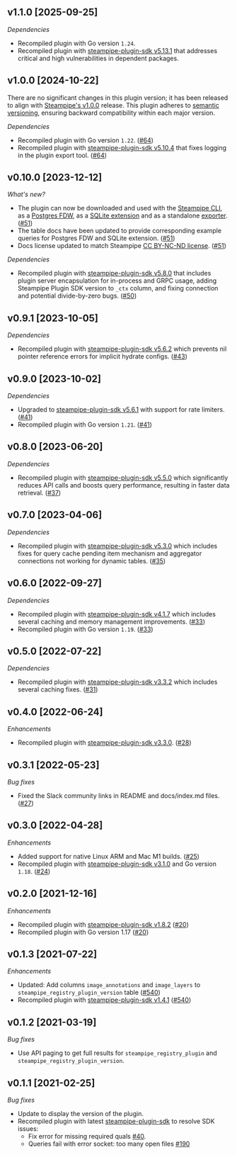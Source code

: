 ## v1.1.0 [2025-09-25]

_Dependencies_

- Recompiled plugin with Go version `1.24`.
- Recompiled plugin with [steampipe-plugin-sdk v5.13.1](https://github.com/turbot/steampipe-plugin-sdk/blob/develop/CHANGELOG.md#v5131-2025-09-25) that addresses critical and high vulnerabilities in dependent packages.

## v1.0.0 [2024-10-22]

There are no significant changes in this plugin version; it has been released to align with [Steampipe's v1.0.0](https://steampipe.io/changelog/steampipe-cli-v1-0-0) release. This plugin adheres to [semantic versioning](https://semver.org/#semantic-versioning-specification-semver), ensuring backward compatibility within each major version.

_Dependencies_

- Recompiled plugin with Go version `1.22`. ([#64](https://github.com/turbot/steampipe-plugin-steampipe/pull/64))
- Recompiled plugin with [steampipe-plugin-sdk v5.10.4](https://github.com/turbot/steampipe-plugin-sdk/blob/develop/CHANGELOG.md#v5104-2024-08-29) that fixes logging in the plugin export tool. ([#64](https://github.com/turbot/steampipe-plugin-steampipe/pull/64))

## v0.10.0 [2023-12-12]

_What's new?_

- The plugin can now be downloaded and used with the [Steampipe CLI](https://steampipe.io/docs), as a [Postgres FDW](https://steampipe.io/docs/steampipe_postgres/overview), as a [SQLite extension](https://steampipe.io/docs//steampipe_sqlite/overview) and as a standalone [exporter](https://steampipe.io/docs/steampipe_export/overview). ([#51](https://github.com/turbot/steampipe-plugin-steampipe/pull/51))
- The table docs have been updated to provide corresponding example queries for Postgres FDW and SQLite extension. ([#51](https://github.com/turbot/steampipe-plugin-steampipe/pull/51))
- Docs license updated to match Steampipe [CC BY-NC-ND license](https://github.com/turbot/steampipe-plugin-steampipe/blob/main/docs/LICENSE). ([#51](https://github.com/turbot/steampipe-plugin-steampipe/pull/51))

_Dependencies_

- Recompiled plugin with [steampipe-plugin-sdk v5.8.0](https://github.com/turbot/steampipe-plugin-sdk/blob/main/CHANGELOG.md#v580-2023-12-11) that includes plugin server encapsulation for in-process and GRPC usage, adding Steampipe Plugin SDK version to `_ctx` column, and fixing connection and potential divide-by-zero bugs. ([#50](https://github.com/turbot/steampipe-plugin-steampipe/pull/50))

## v0.9.1 [2023-10-05]

_Dependencies_

- Recompiled plugin with [steampipe-plugin-sdk v5.6.2](https://github.com/turbot/steampipe-plugin-sdk/blob/main/CHANGELOG.md#v562-2023-10-03) which prevents nil pointer reference errors for implicit hydrate configs. ([#43](https://github.com/turbot/steampipe-plugin-steampipe/pull/43))

## v0.9.0 [2023-10-02]

_Dependencies_

- Upgraded to [steampipe-plugin-sdk v5.6.1](https://github.com/turbot/steampipe-plugin-sdk/blob/main/CHANGELOG.md#v561-2023-09-29) with support for rate limiters. ([#41](https://github.com/turbot/steampipe-plugin-steampipe/pull/41))
- Recompiled plugin with Go version `1.21`. ([#41](https://github.com/turbot/steampipe-plugin-steampipe/pull/41))

## v0.8.0 [2023-06-20]

_Dependencies_

- Recompiled plugin with [steampipe-plugin-sdk v5.5.0](https://github.com/turbot/steampipe-plugin-sdk/blob/v5.5.0/CHANGELOG.md#v550-2023-06-16) which significantly reduces API calls and boosts query performance, resulting in faster data retrieval. ([#37](https://github.com/turbot/steampipe-plugin-steampipe/pull/37))

## v0.7.0 [2023-04-06]

_Dependencies_

- Recompiled plugin with [steampipe-plugin-sdk v5.3.0](https://github.com/turbot/steampipe-plugin-sdk/blob/main/CHANGELOG.md#v530-2023-03-16) which includes fixes for query cache pending item mechanism and aggregator connections not working for dynamic tables. ([#35](https://github.com/turbot/steampipe-plugin-steampipe/pull/35))

## v0.6.0 [2022-09-27]

_Dependencies_

- Recompiled plugin with [steampipe-plugin-sdk v4.1.7](https://github.com/turbot/steampipe-plugin-sdk/blob/main/CHANGELOG.md#v417-2022-09-08) which includes several caching and memory management improvements. ([#33](https://github.com/turbot/steampipe-plugin-steampipe/pull/33))
- Recompiled plugin with Go version `1.19`. ([#33](https://github.com/turbot/steampipe-plugin-steampipe/pull/33))

## v0.5.0 [2022-07-22]

_Dependencies_

- Recompiled plugin with [steampipe-plugin-sdk v3.3.2](https://github.com/turbot/steampipe-plugin-sdk/blob/main/CHANGELOG.md#v332--2022-07-11) which includes several caching fixes. ([#31](https://github.com/turbot/steampipe-plugin-steampipe/pull/31))

## v0.4.0 [2022-06-24]

_Enhancements_

- Recompiled plugin with [steampipe-plugin-sdk v3.3.0](https://github.com/turbot/steampipe-plugin-sdk/blob/main/CHANGELOG.md#v330--2022-6-22). ([#28](https://github.com/turbot/steampipe-plugin-steampipe/pull/28))

## v0.3.1 [2022-05-23]

_Bug fixes_

- Fixed the Slack community links in README and docs/index.md files. ([#27](https://github.com/turbot/steampipe-plugin-steampipe/pull/27))

## v0.3.0 [2022-04-28]

_Enhancements_

- Added support for native Linux ARM and Mac M1 builds. ([#25](https://github.com/turbot/steampipe-plugin-steampipe/pull/25))
- Recompiled plugin with [steampipe-plugin-sdk v3.1.0](https://github.com/turbot/steampipe-plugin-sdk/blob/main/CHANGELOG.md#v310--2022-03-30) and Go version `1.18`. ([#24](https://github.com/turbot/steampipe-plugin-steampipe/pull/24))

## v0.2.0 [2021-12-16]

_Enhancements_

- Recompiled plugin with [steampipe-plugin-sdk v1.8.2](https://github.com/turbot/steampipe-plugin-sdk/blob/main/CHANGELOG.md#v182--2021-11-22) ([#20](https://github.com/turbot/steampipe-plugin-steampipe/pull/20))
- Recompiled plugin with Go version 1.17 ([#20](https://github.com/turbot/steampipe-plugin-steampipe/pull/20))

## v0.1.3 [2021-07-22]

_Enhancements_

- Updated: Add columns `image_annotations` and `image_layers` to `steampipe_registry_plugin_version` table ([#540](https://github.com/turbot/steampipe-plugin-aws/pull/540))
- Recompiled plugin with [steampipe-plugin-sdk v1.4.1](https://github.com/turbot/steampipe-plugin-sdk/blob/main/CHANGELOG.md#v141--2021-07-20) ([#540](https://github.com/turbot/steampipe-plugin-aws/pull/540))

## v0.1.2 [2021-03-19]

_Bug fixes_

- Use API paging to get full results for `steampipe_registry_plugin` and `steampipe_registry_plugin_version`.


## v0.1.1 [2021-02-25]

_Bug fixes_

- Update to display the version of the plugin.
- Recompiled plugin with latest [steampipe-plugin-sdk](https://github.com/turbot/steampipe-plugin-sdk) to resolve SDK issues:
  - Fix error for missing required quals [#40](https://github.com/turbot/steampipe-plugin-sdk/issues/42).
  - Queries fail with error socket: too many open files [#190](https://github.com/turbot/steampipe/issues/190)

